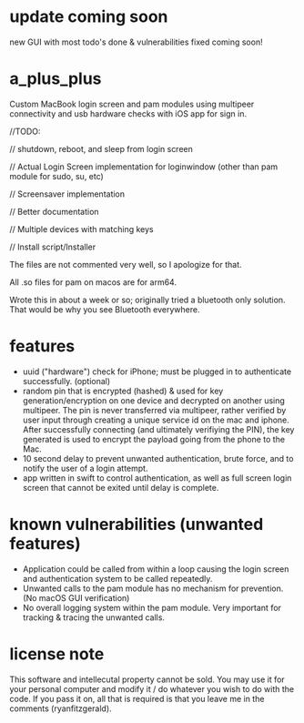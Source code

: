 # update coming soon

new GUI with most todo's done & vulnerabilities fixed coming soon!

# a_plus_plus

Custom MacBook login screen and pam modules using multipeer connectivity and usb hardware checks with iOS app for sign in.

//TODO:

//   shutdown, reboot, and sleep from login screen

//   Actual Login Screen implementation for loginwindow (other than pam module for sudo, su, etc)

//   Screensaver implementation

//   Better documentation

//   Multiple devices with matching keys

//   Install script/Installer

The files are not commented very well, so I apologize for that.

All .so files for pam on macos are for arm64.

Wrote this in about a week or so; originally tried a bluetooth only solution. That would be why you see Bluetooth everywhere.

# features

- uuid ("hardware") check for iPhone; must be plugged in to authenticate successfully. (optional)
- random pin that is encrypted (hashed) & used for key generation/encryption on one device and decrypted on another using multipeer. The pin is never transferred via multipeer, rather verified by user input through creating a unique service id on the mac and iphone. After successfully connecting (and ultimately verifiying the PIN), the key generated is used to encrypt the payload going from the phone to the Mac.
- 10 second delay to prevent unwanted authentication, brute force, and to notify the user of a login attempt.
- app written in swift to control authentication, as well as full screen login screen that cannot be exited until delay is complete.

# known vulnerabilities (unwanted features)

- Application could be called from within a loop causing the login screen and authentication system to be called repeatedly.
- Unwanted calls to the pam module has no mechanism for prevention. (No macOS GUI verification)
- No overall logging system within the pam module. Very important for tracking & tracing the unwanted calls.

# license note

This software and intellecutal property cannot be sold. You may use it for your personal computer and modify it / do whatever you wish to do with the code. If you pass it on, all that is required is that you leave me in the comments (ryanfitzgerald).

